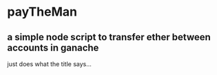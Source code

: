 # payTheMan

## a simple node script to transfer ether between accounts in ganache

just does what the title says...
